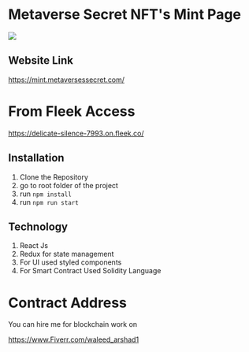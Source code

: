 # Metaverse Secret NFT's Mint Page

![](https://raw.githubusercontent.com/waleed677/time-warriors-mint-page/tree/master/public/config/images/banner.png)

## Website Link

https://mint.metaversessecret.com/

# From Fleek Access
https://delicate-silence-7993.on.fleek.co/


## Installation

1. Clone the Repository
2. go to root folder of the project
3. run ``` npm install ``` 
4. run ```npm run start ``` 


## Technology 

1. React Js
2. Redux for state management
3. For UI used styled components
4. For Smart Contract Used Solidity Language


# Contract Address



You can hire me for blockchain work on

https://www.Fiverr.com/waleed_arshad1

